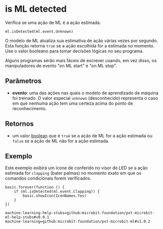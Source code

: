 # is ML detected

Verifica se uma ação de ML é a ação estimada.

```sig
ml.isDetected(ml.event.Unknown)
```

O modelo de ML atualiza sua estimativa de ação várias vezes por segundo. Esta função retorna `true` se a ação escolhida for a estimada no momento. Use o valor booleano para tomar decisões lógicas no seu programa.

Alguns programas serão mais fáceis de escrever usando, em vez disso, os manipuladores de evento "on ML start" e "on ML stop".

## Parâmetros

- **evento**: uma das ações nas quais o modelo de aprendizado de máquina foi treinado. O valor especial `unknown` (desconhecido) representa o caso em que nenhuma ação tem uma certeza acima do ponto de reconhecimento.

## Retornos

- um valor [boolean](/types/boolean) que é `true` se a ação de ML for a ação estimada ou `false` se a ação de ML não for a ação estimada.

## Exemplo

Este exemplo exibirá um ícone de conferido no visor de LED se a ação estimada for `clapping` (bater palmas) no momento exato em que os comandos condicionais forem verificados.

```blocks
basic.forever(function () {
    if (ml.isDetected(ml.event.Clapping)) {
        basic.showIcon(IconNames.Yes)
    }
})
```

```package
machine-learning-help-stubs=github:microbit-foundation/pxt-microbit-ml-help-stubs#v0.0.1
machine-learning=github:microbit-foundation/pxt-microbit-ml#v1.0.2
```
